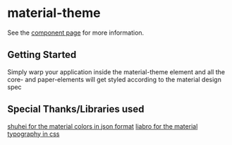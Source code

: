 material-theme
================

See the [component page](http://krial057.github.io/material-theme) for more information.

## Getting Started

Simply warp your application inside the material-theme element and all the core- and paper-elements will get styled according to the material design spec


## Special Thanks/Libraries used

[shuhei for the material colors in json format](https://github.com/shuhei/material-colors)
[liabro for the material typography in css](http://brm.io/material-design-type/)